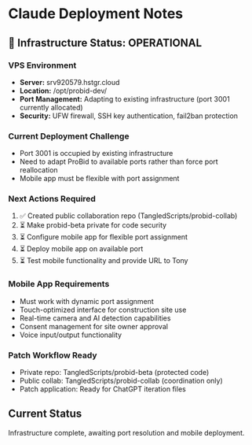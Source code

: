 # Claude Deployment Notes

## 🚀 Infrastructure Status: OPERATIONAL

### VPS Environment
- **Server:** srv920579.hstgr.cloud
- **Location:** /opt/probid-dev/
- **Port Management:** Adapting to existing infrastructure (port 3001 currently allocated)
- **Security:** UFW firewall, SSH key authentication, fail2ban protection

### Current Deployment Challenge
- Port 3001 is occupied by existing infrastructure
- Need to adapt ProBid to available ports rather than force port reallocation
- Mobile app must be flexible with port assignment

### Next Actions Required
1. ✅ Created public collaboration repo (TangledScripts/probid-collab)
2. ⏳ Make probid-beta private for code security
3. ⏳ Configure mobile app for flexible port assignment
4. ⏳ Deploy mobile app on available port
5. ⏳ Test mobile functionality and provide URL to Tony

### Mobile App Requirements
- Must work with dynamic port assignment
- Touch-optimized interface for construction site use
- Real-time camera and AI detection capabilities
- Consent management for site owner approval
- Voice input/output functionality

### Patch Workflow Ready
- Private repo: TangledScripts/probid-beta (protected code)
- Public collab: TangledScripts/probid-collab (coordination only)
- Patch application: Ready for ChatGPT iteration files

## Current Status
Infrastructure complete, awaiting port resolution and mobile deployment.